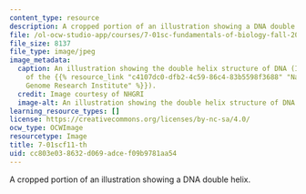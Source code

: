 ```yaml
---
content_type: resource
description: A cropped portion of an illustration showing a DNA double helix.
file: /ol-ocw-studio-app/courses/7-01sc-fundamentals-of-biology-fall-2011/cc803e038632d069adcef09b9781aa54_7-01scf11-th.jpg
file_size: 8137
file_type: image/jpeg
image_metadata:
  caption: An illustration showing the double helix structure of DNA (Image courtesy
    of the {{% resource_link "c4107dc0-dfb2-4c59-86c4-83b5598f3688" "National Human
    Genome Research Institute" %}}).
  credit: Image courtesy of NHGRI
  image-alt: An illustration showing the double helix structure of DNA
learning_resource_types: []
license: https://creativecommons.org/licenses/by-nc-sa/4.0/
ocw_type: OCWImage
resourcetype: Image
title: 7-01scf11-th
uid: cc803e03-8632-d069-adce-f09b9781aa54
---
```

A cropped portion of an illustration showing a DNA double helix.